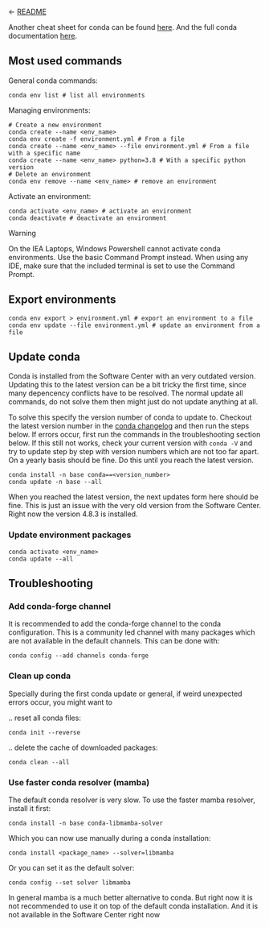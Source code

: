 <- [README](README.md)

Another cheat sheet for conda can be found [here](https://conda.io/projects/conda/en/latest/user-guide/cheatsheet.html). And the full conda documentation [here](https://docs.conda.io/projects/conda/en/latest/index.html).

## Most used commands
General conda commands:

    conda env list # list all environments

Managing environments:
    
    # Create a new environment
    conda create --name <env_name>
    conda env create -f environment.yml # From a file
    conda create --name <env_name> --file environment.yml # From a file with a specific name 
    conda create --name <env_name> python=3.8 # With a specific python version
    # Delete an environment
    conda env remove --name <env_name> # remove an environment

Activate an environment:

    conda activate <env_name> # activate an environment
    conda deactivate # deactivate an environment

> [!WARNING]  
> On the IEA Laptops, Windows Powershell cannot activate conda environments. Use the basic Command Prompt instead. When using any IDE, make sure that the included terminal is set to use the Command Prompt.

## Export environments

    conda env export > environment.yml # export an environment to a file
    conda env update --file environment.yml # update an environment from a file

## Update conda

Conda is installed from the Software Center with an very outdated version. Updating this to the latest version can be a bit tricky the first time, since many depencency conflicts have to be resolved. The normal update all commands, do not solve them then might just do not update anything at all. 

To solve this specify the version number of conda to update to. Checkout the latest version number in the [conda changelog](https://github.com/rise-iea/knowledge-database/edit/main/Conda-Cheat-Sheet.md) and then run the steps below. If errors occur, first run the commands in the troubleshooting section below. If this still not works, check your current version with `conda -V` and try to update step by step with version numbers which are not too far apart. On a yearly basis should be fine. Do this until you reach the latest version.

    conda install -n base conda==<version_number>
    conda update -n base --all 

When you reached the latest version, the next updates form here should be fine. This is just an issue with the very old version from the Software Center. Right now the version 4.8.3 is installed.

### Update environment packages

    conda activate <env_name>
    conda update --all 

## Troubleshooting

### Add conda-forge channel

It is recommended to add the conda-forge channel to the conda configuration. This is a community led channel with many packages which are not available in the default channels. This can be done with:

    conda config --add channels conda-forge

### Clean up conda
Specially during the first conda update or general, if weird unexpected errors occur, you might want to

.. reset all conda files:

    conda init --reverse

.. delete the cache of downloaded packages:

    conda clean --all

### Use faster conda resolver (mamba)

The default conda resolver is very slow. To use the faster mamba resolver, install it first:

    conda install -n base conda-libmamba-solver

Which you can now use manually during a conda installation:

    conda install <package_name> --solver=libmamba

Or you can set it as the default solver:

    conda config --set solver libmamba

In general mamba is a much better alternative to conda. But right now it is not recommended to use it on top of the default conda installation. And it is not available in the Software Center right now

